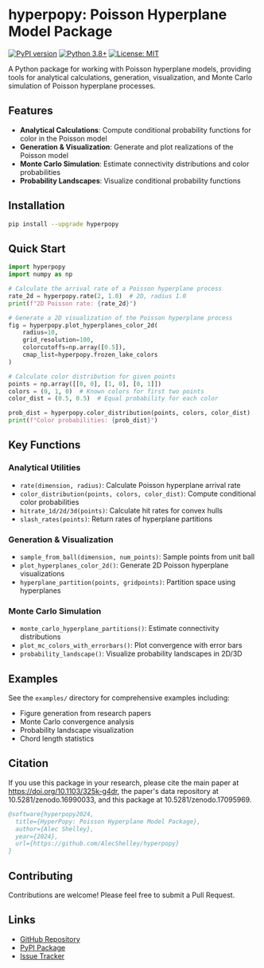 # hyperpopy: Poisson Hyperplane Model Package

[![PyPI version](https://badge.fury.io/py/hyperpopy.svg)](https://badge.fury.io/py/hyperpopy)
[![Python 3.8+](https://img.shields.io/badge/python-3.8+-blue.svg)](https://www.python.org/downloads/)
[![License: MIT](https://img.shields.io/badge/License-MIT-yellow.svg)](https://opensource.org/licenses/MIT)

A Python package for working with Poisson hyperplane models, providing tools for analytical calculations, generation, visualization, and Monte Carlo simulation of Poisson hyperplane processes.

## Features

- **Analytical Calculations**: Compute conditional probability functions for color in the Poisson model
- **Generation & Visualization**: Generate and plot realizations of the Poisson model
- **Monte Carlo Simulation**: Estimate connectivity distributions and color probabilities
- **Probability Landscapes**: Visualize conditional probability functions

## Installation

```bash
pip install --upgrade hyperpopy
```

## Quick Start

```python
import hyperpopy
import numpy as np

# Calculate the arrival rate of a Poisson hyperplane process
rate_2d = hyperpopy.rate(2, 1.0)  # 2D, radius 1.0
print(f"2D Poisson rate: {rate_2d}")

# Generate a 2D visualization of the Poisson hyperplane process
fig = hyperpopy.plot_hyperplanes_color_2d(
    radius=10,
    grid_resolution=100,
    colorcutoffs=np.array([0.5]),
    cmap_list=hyperpopy.frozen_lake_colors
)

# Calculate color distribution for given points
points = np.array([[0, 0], [1, 0], [0, 1]])
colors = (0, 1, 0)  # Known colors for first two points
color_dist = (0.5, 0.5)  # Equal probability for each color

prob_dist = hyperpopy.color_distribution(points, colors, color_dist)
print(f"Color probabilities: {prob_dist}")
```

## Key Functions

### Analytical Utilities
- `rate(dimension, radius)`: Calculate Poisson hyperplane arrival rate
- `color_distribution(points, colors, color_dist)`: Compute conditional color probabilities
- `hitrate_1d/2d/3d(points)`: Calculate hit rates for convex hulls
- `slash_rates(points)`: Return rates of hyperplane partitions

### Generation & Visualization
- `sample_from_ball(dimension, num_points)`: Sample points from unit ball
- `plot_hyperplanes_color_2d()`: Generate 2D Poisson hyperplane visualizations
- `hyperplane_partition(points, gridpoints)`: Partition space using hyperplanes

### Monte Carlo Simulation
- `monte_carlo_hyperplane_partitions()`: Estimate connectivity distributions
- `plot_mc_colors_with_errorbars()`: Plot convergence with error bars
- `probability_landscape()`: Visualize probability landscapes in 2D/3D

## Examples

See the `examples/` directory for comprehensive examples including:
- Figure generation from research papers
- Monte Carlo convergence analysis
- Probability landscape visualization
- Chord length statistics

## Citation

If you use this package in your research, please cite the main paper at https://doi.org/10.1103/325k-g4dr, the paper's
data repository at 10.5281/zenodo.16990033, and this package at 10.5281/zenodo.17095969.

```bibtex
@software{hyperpopy2024,
  title={HyperPopy: Poisson Hyperplane Model Package},
  author={Alec Shelley},
  year={2024},
  url={https://github.com/AlecShelley/hyperpopy}
}
```

## Contributing

Contributions are welcome! Please feel free to submit a Pull Request.

## Links

- [GitHub Repository](https://github.com/AlecShelley/hyperpopy)
- [PyPI Package](https://pypi.org/project/hyperpopy/)
- [Issue Tracker](https://github.com/AlecShelley/hyperpopy/issues)
